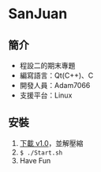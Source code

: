 # SanJuan
## 簡介
- 程設二的期末專題
- 編寫語言：Qt(C++)、C
- 開發人員：Adam7066
- 支援平台：Linux
## 安裝
1. [下載 v1.0](https://github.com/Adam7066/SanJuan/releases/download/v1.0/SanJuan.zip)，並解壓縮
2. `$ ./Start.sh`
3. Have Fun